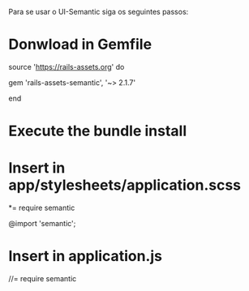 
Para se usar o UI-Semantic siga os seguintes passos:

# Donwload in Gemfile
source 'https://rails-assets.org' do

  gem 'rails-assets-semantic', '~> 2.1.7'
  
end
# Execute the bundle install

# Insert in app/stylesheets/application.scss

*= require semantic

@import 'semantic';

# Insert in application.js
//= require semantic
